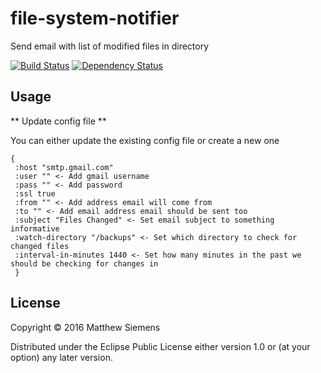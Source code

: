 # file-system-notifier

Send email with list of modified files in directory

[![Build Status](https://travis-ci.org/matthewsiemens/clojure-yahoo-finance.svg?branch=master)](https://travis-ci.org/matthewsiemens/clojure-file-change-notifier)
[![Dependency Status](https://www.versioneye.com/user/projects/56f8387635630e0034fda557/badge.svg)](https://www.versioneye.com/clojure/file-change-notifier:file-change-notifier/)

## Usage

** Update config file **

You can either update the existing config file or create a new one

```
{
 :host "smtp.gmail.com"
 :user "" <- Add gmail username
 :pass "" <- Add password
 :ssl true
 :from "" <- Add address email will come from
 :to "" <- Add email address email should be sent too
 :subject "Files Changed" <- Set email subject to something informative
 :watch-directory "/backups" <- Set which directory to check for changed files
 :interval-in-minutes 1440 <- Set how many minutes in the past we should be checking for changes in
 }
```

## License

Copyright © 2016 Matthew Siemens

Distributed under the Eclipse Public License either version 1.0 or (at
your option) any later version.
